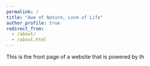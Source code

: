 ```yaml
---
permalink: /
title: "Awe of Nature, Love of Life"
author_profile: true
redirect_from: 
  - /about/
  - /about.html
---
```


This is the front page of a website that is powered by th
